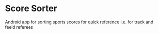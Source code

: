 # Score Sorter
Android app for sorting sports scores for quick reference i.e. for track and feeld referees 




